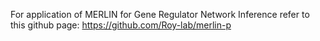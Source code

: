  For application of MERLIN for Gene Regulator Network Inference refer to this github page: https://github.com/Roy-lab/merlin-p



